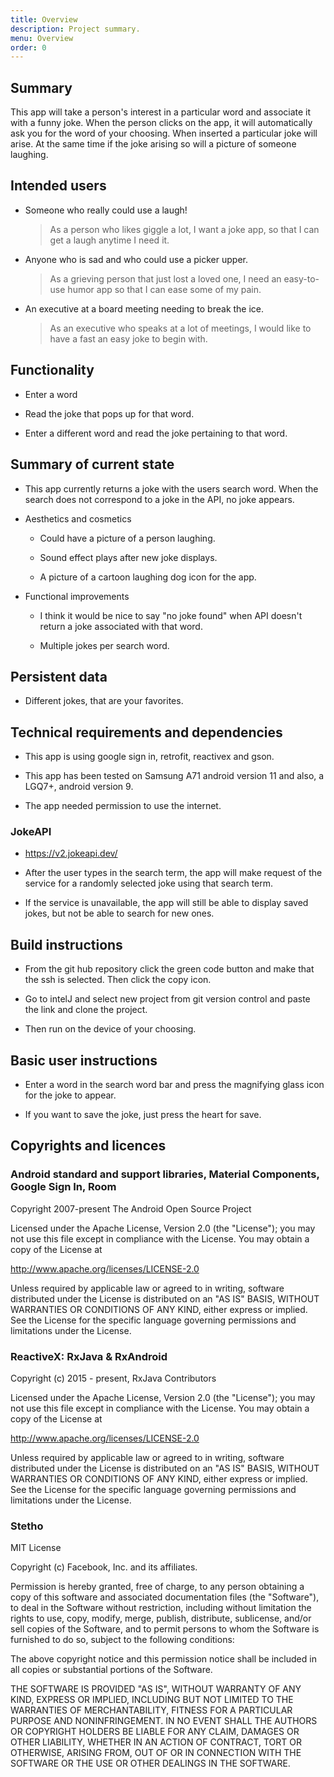 ```yaml
---
title: Overview
description: Project summary.
menu: Overview
order: 0
---
```


## Summary

This app will take a person's interest in a particular word and associate it with a funny joke. 
When the person clicks on the app, it will automatically ask you for the word of your choosing. When inserted a particular joke will arise. At the same time if the joke arising so will a picture of someone laughing.



## Intended users

* Someone who really could use a laugh!

    > As a person who likes giggle a lot, I want a joke app, so that I can get a laugh anytime I need it.
    
* Anyone who is sad and who could use a picker upper.

    > As a grieving person that just lost a loved one, I need an easy-to-use humor app so that I can ease some of my pain.
 
* An executive at a board meeting needing to break the ice.

    > As an executive who speaks at a lot of meetings, I would like to have a fast an easy joke to begin with.

## Functionality
   
* Enter a word

* Read the joke that pops up for that word.

* Enter a different word and read the joke pertaining to that word.

## Summary of current state

* This app currently returns a joke with the users search word. When the search does not correspond to a joke in the API, no joke appears.

* Aesthetics and cosmetics

  * Could have a picture of a person laughing.
  
  * Sound effect plays after new joke displays.
  
  * A picture of a cartoon laughing dog icon for the app.
  
* Functional improvements

  * I think it would be nice to say "no joke found" when API doesn't return a joke associated with that word.
  
  * Multiple jokes per search word.  

## Persistent data

* Different jokes, that are your favorites. 
    
## Technical requirements and dependencies

* This app is using google sign in, retrofit, reactivex and gson.

* This app has been tested on Samsung A71 android version 11 and also, a LGQ7+, android version 9.

* The app needed permission to use the internet.

### JokeAPI

* <https://v2.jokeapi.dev/>

* After the user types in the search term, the app will make request of the service for a randomly selected joke using that search term.

* If the service is unavailable, the app will still be able to display saved jokes, but not be able to search for new ones.

## Build instructions

* From the git hub repository click the green code button and make that the ssh is selected. Then click the copy icon.

* Go to intelJ and select new project from  git version control and paste the link and clone the project.

* Then run on the device of your choosing.

## Basic user instructions 

* Enter a word in the search word bar and press the magnifying glass icon for the joke to appear.

* If you want to save the joke, just press the heart for save.

## Copyrights and licences

### Android standard and support libraries, Material Components, Google Sign In, Room

Copyright 2007-present The Android Open Source Project

Licensed under the Apache License, Version 2.0 (the "License"); you may not use this file except in compliance with the License. You may obtain a copy of the License at

http://www.apache.org/licenses/LICENSE-2.0

Unless required by applicable law or agreed to in writing, software distributed under the License is distributed on an "AS IS" BASIS, WITHOUT WARRANTIES OR CONDITIONS OF ANY KIND, either express or implied. See the License for the specific language governing permissions and limitations under the License.

### ReactiveX: RxJava & RxAndroid

Copyright (c) 2015 - present, RxJava Contributors

Licensed under the Apache License, Version 2.0 (the "License"); you may not use this file except in compliance with the License. You may obtain a copy of the License at

http://www.apache.org/licenses/LICENSE-2.0

Unless required by applicable law or agreed to in writing, software distributed under the License is distributed on an "AS IS" BASIS, WITHOUT WARRANTIES OR CONDITIONS OF ANY KIND, either express or implied. See the License for the specific language governing permissions and limitations under the License.

### Stetho

MIT License

Copyright (c) Facebook, Inc. and its affiliates.

Permission is hereby granted, free of charge, to any person obtaining a copy of this software and associated documentation files (the "Software"), to deal in the Software without restriction, including without limitation the rights to use, copy, modify, merge, publish, distribute, sublicense, and/or sell copies of the Software, and to permit persons to whom the Software is furnished to do so, subject to the following conditions:

The above copyright notice and this permission notice shall be included in all copies or substantial portions of the Software.

THE SOFTWARE IS PROVIDED "AS IS", WITHOUT WARRANTY OF ANY KIND, EXPRESS OR IMPLIED, INCLUDING BUT NOT LIMITED TO THE WARRANTIES OF MERCHANTABILITY, FITNESS FOR A PARTICULAR PURPOSE AND NONINFRINGEMENT. IN NO EVENT SHALL THE AUTHORS OR COPYRIGHT HOLDERS BE LIABLE FOR ANY CLAIM, DAMAGES OR OTHER LIABILITY, WHETHER IN AN ACTION OF CONTRACT, TORT OR OTHERWISE, ARISING FROM, OUT OF OR IN CONNECTION WITH THE SOFTWARE OR THE USE OR OTHER DEALINGS IN THE SOFTWARE.

